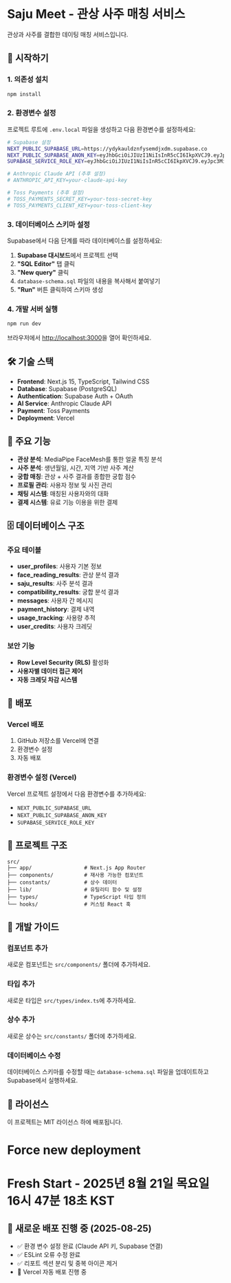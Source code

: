 # Saju Meet - 관상 사주 매칭 서비스

관상과 사주를 결합한 데이팅 매칭 서비스입니다.

## 🚀 시작하기

### 1. 의존성 설치
```bash
npm install
```

### 2. 환경변수 설정
프로젝트 루트에 `.env.local` 파일을 생성하고 다음 환경변수를 설정하세요:

```bash
# Supabase 설정
NEXT_PUBLIC_SUPABASE_URL=https://ydykauldznfysemdjxdm.supabase.co
NEXT_PUBLIC_SUPABASE_ANON_KEY=eyJhbGciOiJIUzI1NiIsInR5cCI6IkpXVCJ9.eyJpc3MiOiJzdXBhYmFzZSIsInJlZiI6InlkeWthdWxkem5meXNlbWRqeGRtIiwicm9sZSI6ImFub24iLCJpYXQiOjE3NTU3Mzk2MDksImV4cCI6MjA3MTMxNTYwOX0.cdQAFJA827Eiqlz7yH5Y54iBzkvGDsSS0G7ezCGpDTc
SUPABASE_SERVICE_ROLE_KEY=eyJhbGciOiJIUzI1NiIsInR5cCI6IkpXVCJ9.eyJpc3MiOiJzdXBhYmFzZSIsInJlZiI6InlkeWthdWxkem5meXNlbWRqeGRtIiwicm9sZSI6InNlcnZpY2Vfcm9sZSIsImlhdCI6MTc1NTczOTYwOSwiZXhwIjoyMDcxMzE1NjA5fQ.6JZFzYYBb_YA2yPB6wm5SZpgl75J_4K9gYV86fj0ck0

# Anthropic Claude API (추후 설정)
# ANTHROPIC_API_KEY=your-claude-api-key

# Toss Payments (추후 설정)
# TOSS_PAYMENTS_SECRET_KEY=your-toss-secret-key
# TOSS_PAYMENTS_CLIENT_KEY=your-toss-client-key
```

### 3. 데이터베이스 스키마 설정
Supabase에서 다음 단계를 따라 데이터베이스를 설정하세요:

1. **Supabase 대시보드**에서 프로젝트 선택
2. **"SQL Editor"** 탭 클릭
3. **"New query"** 클릭
4. `database-schema.sql` 파일의 내용을 복사해서 붙여넣기
5. **"Run"** 버튼 클릭하여 스키마 생성

### 4. 개발 서버 실행
```bash
npm run dev
```

브라우저에서 [http://localhost:3000](http://localhost:3000)을 열어 확인하세요.

## 🛠️ 기술 스택

- **Frontend**: Next.js 15, TypeScript, Tailwind CSS
- **Database**: Supabase (PostgreSQL)
- **Authentication**: Supabase Auth + OAuth
- **AI Service**: Anthropic Claude API
- **Payment**: Toss Payments
- **Deployment**: Vercel

## 📱 주요 기능

- **관상 분석**: MediaPipe FaceMesh를 통한 얼굴 특징 분석
- **사주 분석**: 생년월일, 시간, 지역 기반 사주 계산
- **궁합 매칭**: 관상 + 사주 결과를 종합한 궁합 점수
- **프로필 관리**: 사용자 정보 및 사진 관리
- **채팅 시스템**: 매칭된 사용자와의 대화
- **결제 시스템**: 유료 기능 이용을 위한 결제

## 🗄️ 데이터베이스 구조

### 주요 테이블
- **user_profiles**: 사용자 기본 정보
- **face_reading_results**: 관상 분석 결과
- **saju_results**: 사주 분석 결과
- **compatibility_results**: 궁합 분석 결과
- **messages**: 사용자 간 메시지
- **payment_history**: 결제 내역
- **usage_tracking**: 사용량 추적
- **user_credits**: 사용자 크레딧

### 보안 기능
- **Row Level Security (RLS)** 활성화
- **사용자별 데이터 접근 제어**
- **자동 크레딧 차감 시스템**

## 🚀 배포

### Vercel 배포
1. GitHub 저장소를 Vercel에 연결
2. 환경변수 설정
3. 자동 배포

### 환경변수 설정 (Vercel)
Vercel 프로젝트 설정에서 다음 환경변수를 추가하세요:
- `NEXT_PUBLIC_SUPABASE_URL`
- `NEXT_PUBLIC_SUPABASE_ANON_KEY`
- `SUPABASE_SERVICE_ROLE_KEY`

## 📁 프로젝트 구조

```
src/
├── app/                 # Next.js App Router
├── components/          # 재사용 가능한 컴포넌트
├── constants/           # 상수 데이터
├── lib/                 # 유틸리티 함수 및 설정
├── types/               # TypeScript 타입 정의
└── hooks/               # 커스텀 React 훅
```

## 🔧 개발 가이드

### 컴포넌트 추가
새로운 컴포넌트는 `src/components/` 폴더에 추가하세요.

### 타입 추가
새로운 타입은 `src/types/index.ts`에 추가하세요.

### 상수 추가
새로운 상수는 `src/constants/` 폴더에 추가하세요.

### 데이터베이스 수정
데이터베이스 스키마를 수정할 때는 `database-schema.sql` 파일을 업데이트하고 Supabase에서 실행하세요.

## 📄 라이선스

이 프로젝트는 MIT 라이선스 하에 배포됩니다.
# Force new deployment
# Fresh Start - 2025년 8월 21일 목요일 16시 47분 18초 KST

## 🚀 새로운 배포 진행 중 (2025-08-25)
- ✅ 환경 변수 설정 완료 (Claude API 키, Supabase 연결)
- ✅ ESLint 오류 수정 완료
- ✅ 리포트 섹션 분리 및 중복 아이콘 제거
- 🔄 Vercel 자동 배포 진행 중
